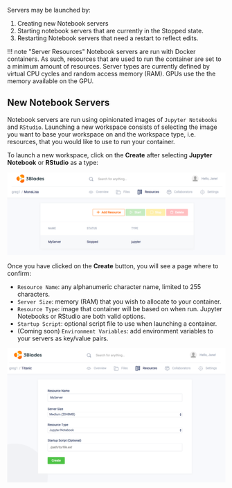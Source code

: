 Servers may be launched by:

1. Creating new Notebook servers
2. Starting notebook servers that are currently in the Stopped state.
3. Restarting Notebook servers that need a restart to reflect edits.

!!! note "Server Resources"
    Notebook servers are run with Docker containers. As such, resources that are used to run the container are set to a minimum amount of resources. Server types are currently defined by virtual CPU cycles and random access memory (RAM). GPUs use the the memory available on the GPU.

## New Notebook Servers

Notebook servers are run using opinionated images of `Jupyter Notebooks` and `RStudio`. Launching a new workspace consists of selecting the image you want to base your workspace on and the workspace type, i.e. resources, that you would like to use to run your container.

To launch a new workspace, click on the **Create** after selecting **Jupyter Notebook** or **RStudio** as a type:

![Screenshot](../img/new_resource.png)

Once you have clicked on the **Create** button, you will see a page where to confirm:

  * `Resource Name`: any alphanumeric character name, limited to 255 characters.
  * `Server Size`: memory (RAM) that you wish to allocate to your container.
  * `Resource Type`: image that container will be based on when run. Jupyter Notebooks or RStudio are both valid options.
  * `Startup Script`: optional script file to use when launching a container.
  * (Coming soon) `Environment Variables`: add environment variables to your servers as key/value pairs.

![Screenshot](../img/new_server.png)
